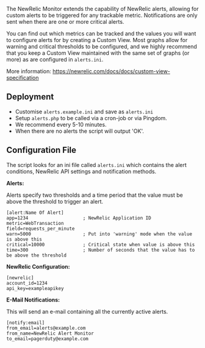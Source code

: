The NewRelic Monitor extends the capability of NewRelic alerts, allowing for custom 
alerts to be triggered for any trackable metric. Notifications are only sent when
there are one or more critical alerts.

You can find out which metrics can be tracked and the values you will want to configure
alerts for by creating a Custom View. Most graphs allow for warning and critical thresholds 
to be configured, and we highly recommend that you keep a Custom View maintained with 
the same set of graphs (or more) as are configured in `alerts.ini`.

More information: https://newrelic.com/docs/docs/custom-view-specification

Deployment
----------

 * Customise `alerts.example.ini` and save as `alerts.ini`
 * Setup `alerts.php` to be called via a cron-job or via Pingdom.
 * We recommend every 5-10 minutes.
 * When there are no alerts the script will output 'OK'.


Configuration File
------------------
The script looks for an ini file called `alerts.ini` which contains the alert conditions, NewRelic API settings and notification methods.


**Alerts:**

Alerts specify two thresholds and a time period that the value must be above the threshold to trigger an alert.

```
[alert:Name Of Alert]
app=1234                    ; NewRelic Application ID
metric=WebTransaction
field=requests_per_minute   
warn=5000                   ; Put into 'warning' mode when the value is above this
critical=10000              ; Critical state when value is above this
time=300                    ; Number of seconds that the value has to be above the threshold
```



**NewRelic Configuration:**

```
[newrelic]
account_id=1234
api_key=exampleapikey
```


**E-Mail Notifications:**

This will send an e-mail containing all the currently active alerts.
```
[notify:email]
from_email=alerts@example.com
from_name=NewRelic Alert Monitor
to_email=pagerduty@example.com
```